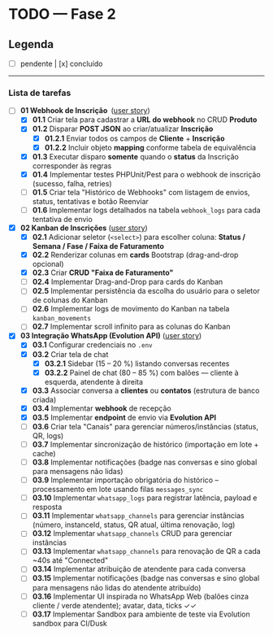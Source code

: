 # TODO — Fase 2

## Legenda
- [ ] pendente   |  [x] concluído

---

### Lista de tarefas

- [ ] **01 Webhook de Inscrição** ([user story](../user-historyes/01-webhook-inscricao.md))
  - [x] **01.1** Criar tela para cadastrar a **URL do webhook** no CRUD **Produto**
  - [x] **01.2** Disparar **POST JSON** ao criar/atualizar **Inscrição**
    - [x] **01.2.1** Enviar todos os campos de **Cliente** + **Inscrição**
    - [x] **01.2.2** Incluir objeto **mapping** conforme tabela de equivalência
  - [x] **01.3** Executar disparo **somente** quando o **status** da Inscrição corresponder às regras
  - [x] **01.4** Implementar testes PHPUnit/Pest para o webhook de inscrição (sucesso, falha, retries)
  - [ ] **01.5** Criar tela "Histórico de Webhooks" com listagem de envios, status, tentativas e botão Reenviar
  - [ ] **01.6** Implementar logs detalhados na tabela `webhook_logs` para cada tentativa de envio

- [x] **02 Kanban de Inscrições** ([user story](../user-historyes/02-kanban-inscricoes.md))
  - [x] **02.1** Adicionar seletor (`<select>`) para escolher coluna: **Status / Semana / Fase / Faixa de Faturamento**
  - [x] **02.2** Renderizar colunas em **cards** Bootstrap (drag-and-drop opcional)
  - [x] **02.3** Criar **CRUD "Faixa de Faturamento"**
  - [ ] **02.4** Implementar Drag-and-Drop para cards do Kanban
  - [ ] **02.5** Implementar persistência da escolha do usuário para o seletor de colunas do Kanban
  - [ ] **02.6** Implementar logs de movimento do Kanban na tabela `kanban_movements`
  - [ ] **02.7** Implementar scroll infinito para as colunas do Kanban

- [x] **03 Integração WhatsApp (Evolution API)** ([user story](../user-historyes/03-integracao-whatsapp.md))
  - [x] **03.1** Configurar credenciais no `.env`
  - [x] **03.2** Criar tela de chat
    - [x] **03.2.1** Sidebar (15 – 20 %) listando conversas recentes
    - [x] **03.2.2** Painel de chat (80 – 85 %) com balões — cliente à esquerda, atendente à direita
  - [x] **03.3** Associar conversa a **clientes** ou **contatos** (estrutura de banco criada)
  - [x] **03.4** Implementar **webhook** de recepção
  - [x] **03.5** Implementar **endpoint** de envio via **Evolution API**
  - [ ] **03.6** Criar tela "Canais" para gerenciar números/instâncias (status, QR, logs)
  - [ ] **03.7** Implementar sincronização de histórico (importação em lote + cache)
  - [ ] **03.8** Implementar notificações (badge nas conversas e sino global para mensagens não lidas)
  - [ ] **03.9** Implementar importação obrigatória do histórico – processamento em lote usando filas `messages_sync`
  - [ ] **03.10** Implementar `whatsapp_logs` para registrar latência, payload e resposta
  - [ ] **03.11** Implementar `whatsapp_channels` para gerenciar instâncias (número, instanceId, status, QR atual, última renovação, log)
  - [ ] **03.12** Implementar `whatsapp_channels` CRUD para gerenciar instâncias
  - [ ] **03.13** Implementar `whatsapp_channels` para renovação de QR a cada ~40s até "Connected"
  - [ ] **03.14** Implementar atribuição de atendente para cada conversa
  - [ ] **03.15** Implementar notificações (badge nas conversas e sino global para mensagens não lidas do atendente atribuído)
  - [ ] **03.16** Implementar UI inspirada no WhatsApp Web (balões cinza cliente / verde atendente); avatar, data, ticks ✓✓
  - [ ] **03.17** Implementar Sandbox para ambiente de teste via Evolution sandbox para CI/Dusk